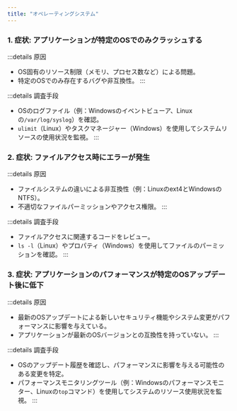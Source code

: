 ```yaml
---
title: "オペレーティングシステム"
---
```

### 1. 症状: アプリケーションが特定のOSでのみクラッシュする

:::details 原因

- OS固有のリソース制限（メモリ、プロセス数など）による問題。
- 特定のOSでのみ存在するバグや非互換性。
:::

:::details 調査手段

- OSのログファイル（例：Windowsのイベントビューア、Linuxの`/var/log/syslog`）を確認。
- `ulimit`（Linux）やタスクマネージャー（Windows）を使用してシステムリソースの使用状況を監視。
:::

### 2. 症状: ファイルアクセス時にエラーが発生

:::details 原因

- ファイルシステムの違いによる非互換性（例：Linuxのext4とWindowsのNTFS）。
- 不適切なファイルパーミッションやアクセス権限。
:::

:::details 調査手段

- ファイルアクセスに関連するコードをレビュー。
- `ls -l`（Linux）やプロパティ（Windows）を使用してファイルのパーミッションを確認。
:::

### 3. 症状: アプリケーションのパフォーマンスが特定のOSアップデート後に低下

:::details 原因

- 最新のOSアップデートによる新しいセキュリティ機能やシステム変更がパフォーマンスに影響を与えている。
- アプリケーションが最新のOSバージョンとの互換性を持っていない。
:::

:::details 調査手段

- OSのアップデート履歴を確認し、パフォーマンスに影響を与える可能性のある変更を特定。
- パフォーマンスモニタリングツール（例：Windowsのパフォーマンスモニター、Linuxの`top`コマンド）を使用してシステムのリソース使用状況を監視。
:::
